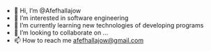 - 👋 Hi, I’m @Afefhallajow
- 👀 I’m interested in software engineering 
- 🌱 I’m currently learning new technologies of developing programs 
- 💞️ I’m looking to collaborate on ...
- 📫 How to reach me afefhallajow@gmail.com 
<!---

